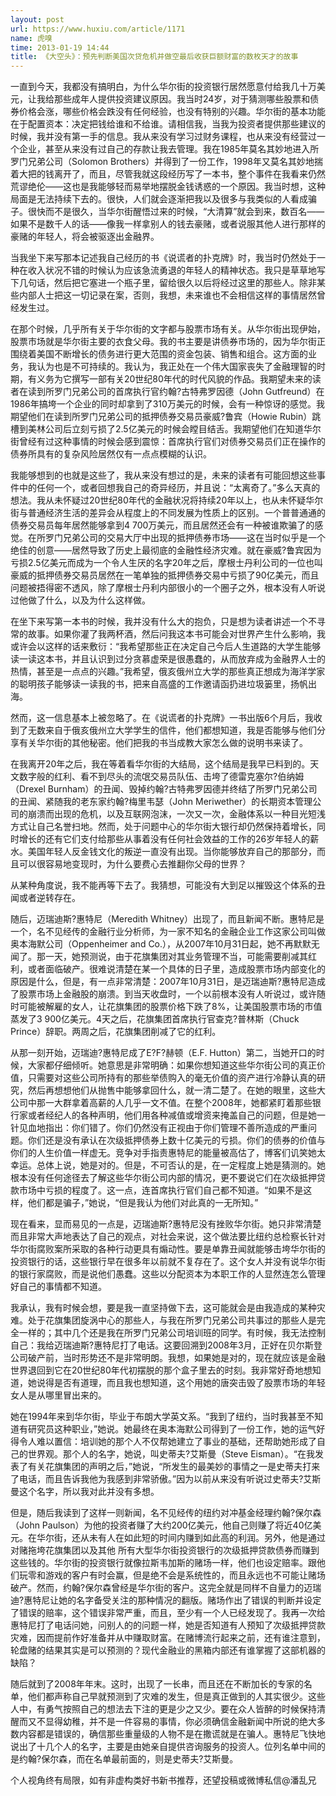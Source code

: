 ```yaml
---
layout: post
url: https://www.huxiu.com/article/1171
name: 虎嗅
time: 2013-01-19 14:44
title: 《大空头》：预先判断美国次贷危机并做空最后收获巨额财富的数枚天才的故事
---
```

一直到今天，我都没有搞明白，为什么华尔街的投资银行居然愿意付给我几十万美元，让我给那些成年人提供投资建议原因。我当时24岁，对于猜测哪些股票和债券价格会涨，哪些价格会跌没有任何经验，也没有特别的兴趣。华尔街的基本功能在于配置资本：决定把钱给谁和不给谁。请相信我，当我为投资者提供那些建议的时候，我并没有第一手的信息。我从来没有学习过财务课程，也从来没有经营过一个企业，甚至从来没有过自己的存款让我去管理。我在1985年莫名其妙地进入所罗门兄弟公司（Solomon Brothers）并得到了一份工作，1998年又莫名其妙地揣着大把的钱离开了，而且，尽管我就这段经历写了一本书，整个事件在我看来仍然荒谬绝伦——这也是我能够轻而易举地摆脱金钱诱惑的一个原因。我当时想，这种局面是无法持续下去的。很快，人们就会逐渐把我以及很多与我类似的人看成骗子。很快而不是很久，当华尔街醒悟过来的时候，“大清算”就会到来，数百名——如果不是数千人的话——像我一样拿别人的钱去豪赌，或者说服其他人进行那样的豪赌的年轻人，将会被驱逐出金融界。

当我坐下来写那本记述我自己经历的书《说谎者的扑克牌》时，我当时仍然处于一种在收入状况不错的时候认为应该急流勇退的年轻人的精神状态。我只是草草地写下几句话，然后把它塞进一个瓶子里，留给很久以后将经过这里的那些人。除非某些内部人士把这一切记录在案，否则，我想，未来谁也不会相信这样的事情居然曾经发生过。

在那个时候，几乎所有关于华尔街的文字都与股票市场有关。从华尔街出现伊始，股票市场就是华尔街主要的衣食父母。我的书主要是讲债券市场的，因为华尔街正围绕着美国不断增长的债务进行更大范围的资金包装、销售和组合。这方面的业务，我认为也是不可持续的。我认为，我正处在一个伟大国家丧失了金融理智的时期，有义务为它撰写一部有关20世纪80年代的时代风貌的作品。我期望未来的读者在读到所罗门兄弟公司的首席执行官约翰?古特弗罗因德（John Gutfreund）在1986年搞垮一个企业的同时却拿到了310万美元的时候，会有一种惊讶的感觉。我期望他们在读到所罗门兄弟公司的抵押债券交易员豪威?鲁宾（Howie Rubin）跳槽到美林公司后立刻亏损了2.5亿美元的时候会瞠目结舌。我期望他们在知道华尔街曾经有过这种事情的时候会感到震惊：首席执行官们对债券交易员们正在操作的债券所具有的复杂风险居然仅有一点点模糊的认识。

我能够想到的也就是这些了，我从来没有想过的是，未来的读者有可能回想这些事件中的任何一个，或者回想我自己的奇异经历，并且说：“太离奇了。”多么天真的想法。我从未怀疑过20世纪80年代的金融状况将持续20年以上，也从未怀疑华尔街与普通经济生活的差异会从程度上的不同发展为性质上的区别。一个普普通通的债券交易员每年居然能够拿到4 700万美元，而且居然还会有一种被谁欺骗了的感觉。在所罗门兄弟公司的交易大厅中出现的抵押债券市场——这在当时似乎是一个绝佳的创意——居然导致了历史上最彻底的金融性经济灾难。就在豪威?鲁宾因为亏损2.5亿美元而成为一个令人生厌的名字20年之后，摩根士丹利公司的一位也叫豪威的抵押债券交易员居然在一笔单独的抵押债券交易中亏损了90亿美元，而且问题被捂得密不透风，除了摩根士丹利内部很小的一个圈子之外，根本没有人听说过他做了什么，以及为什么这样做。

在坐下来写第一本书的时候，我并没有什么大的抱负，只是想为读者讲述一个不寻常的故事。如果你灌了我两杯酒，然后问我这本书可能会对世界产生什么影响，我或许会以这样的话来敷衍：“我希望那些正在决定自己今后人生道路的大学生能够读一读这本书，并且认识到过分贪慕虚荣是很愚蠢的，从而放弃成为金融界人士的热情，甚至是一点点的兴趣。”我希望，俄亥俄州立大学的那些真正想成为海洋学家的聪明孩子能够读一读我的书，把来自高盛的工作邀请函扔进垃圾篓里，扬帆出海。

然而，这一信息基本上被忽略了。在《说谎者的扑克牌》一书出版6个月后，我收到了无数来自于俄亥俄州立大学学生的信件，他们都想知道，我是否能够与他们分享有关华尔街的其他秘密。他们把我的书当成教大家怎么做的说明书来读了。

在我离开20年之后，我在等着看华尔街的大结局，这个结局是我早已料到的。天文数字般的红利、看不到尽头的流氓交易员队伍、击垮了德雷克塞尔?伯纳姆（Drexel Burnham）的丑闻、毁掉约翰?古特弗罗因德并终结了所罗门兄弟公司的丑闻、紧随我的老东家约翰?梅里韦瑟（John Meriwether）的长期资本管理公司的崩溃而出现的危机，以及互联网泡沫，一次又一次，金融体系以一种目光短浅方式让自己名誉扫地。然而，处于问题中心的华尔街大银行却仍然保持着增长，同时增长的还有它们支付给那些从事着没有任何社会效益的工作的26岁年轻人的薪水。美国年轻人反金钱文化的叛逆一直没有出现。当你能够放弃自己的那部分，而且可以很容易地变现时，为什么要费心去推翻你父母的世界？

从某种角度说，我不能再等下去了。我猜想，可能没有大到足以摧毁这个体系的丑闻或者逆转存在。

随后，迈瑞迪斯?惠特尼（Meredith Whitney）出现了，而且新闻不断。惠特尼是一个，名不见经传的金融行业分析师，为一家不知名的金融企业工作这家公司叫做奥本海默公司（Oppenheimer and Co.），从2007年10月31日起，她不再默默无闻了。那一天，她预测说，由于花旗集团对其业务管理不当，可能需要削减其红利，或者面临破产。很难说清楚在某一个具体的日子里，造成股票市场内部变化的原因是什么，但是，有一点非常清楚：2007年10月31日，是迈瑞迪斯?惠特尼造成了股票市场上金融股的崩溃。到当天收盘时，一个以前根本没有人听说过，或许随时可能被解雇的女人，让花旗集团的股票价格下跌了8%，让美国股票市场的市值蒸发了3 900亿美元。4天之后，花旗集团首席执行官查克?普林斯（Chuck Prince）辞职。两周之后，花旗集团削减了它的红利。

从那一刻开始，迈瑞迪?惠特尼成了E?F?赫顿（E.F. Hutton）第二，当她开口的时候，大家都仔细倾听。她意思是非常明确：如果你想知道这些华尔街公司的真正价值，只需要对这些公司所持有的那些举债购入的毫无价值的资产进行冷静认真的研究，然后再想想他们从抛售中能够拿回什么，就一清二楚了。在她的眼里，这些大公司中那一大群拿着高薪的人几乎一文不值。在整个2008年，她都紧盯着那些银行家或者经纪人的各种声明，他们用各种减值或增资来掩盖自己的问题，但是她一针见血地指出：你们错了。你们仍然没有正视由于你们管理不善所造成的严重问题。你们还是没有承认在次级抵押债券上数十亿美元的亏损。你们的债券的价值与你们的人生价值一样虚无。竞争对手指责惠特尼的能量被高估了，博客们讥笑她太幸运。总体上说，她是对的。但是，不可否认的是，在一定程度上她是猜测的。她根本没有任何途径去了解这些华尔街公司内部的情况，更不要说它们在次级抵押贷款市场中亏损的程度了。这一点，连首席执行官们自己都不知道。“如果不是这样，他们都是骗子，”她说，“但是我认为他们对此真的一无所知。”

现在看来，显而易见的一点是，迈瑞迪斯?惠特尼没有挫败华尔街。她只非常清楚而且非常大声地表达了自己的观点，对社会来说，这个做法要比纽约总检察长针对华尔街腐败案所采取的各种行动更具有煽动性。要是单靠丑闻就能够击垮华尔街的投资银行的话，这些银行早在很多年以前就不复存在了。这个女人并没有说华尔街的银行家腐败，而是说他们愚蠢。这些以分配资本为本职工作的人显然连怎么管理好自己的事情都不知道。

我承认，我有时候会想，要是我一直坚持做下去，这可能就会是由我造成的某种灾难。处于花旗集团旋涡中心的那些人，与我在所罗门兄弟公司共事过的那些人是完全一样的；其中几个还是我在所罗门兄弟公司培训班的同学。有时候，我无法控制自己：我给迈瑞迪斯?惠特尼打了电话。这要回溯到2008年3月，正好在贝尔斯登公司破产前，当时形势还不是非常明朗。我想，如果她是对的，现在就应该是金融世界退回到它在20世纪80年代初摆脱的那个盒子里去的时刻。我非常好奇地想知道，她说得是否有道理，而且我也想知道，这个用她的唐突击毁了股票市场的年轻女人是从哪里冒出来的。

她在1994年来到华尔街，毕业于布朗大学英文系。“我到了纽约，当时我甚至不知道有研究员这种职业，”她说。她最终在奥本海默公司得到了一份工作，她的运气好得令人难以置信：培训她的那个人不仅帮她建立了事业的基础，还帮助她形成了自己的世界观。那个人的名字，她说，叫史蒂夫?艾斯曼（Steve Eisman）。“在我发表了有关花旗集团的声明之后，”她说，“所发生的最美妙的事情之一是史蒂夫打来了电话，而且告诉我他为我感到非常骄傲。”因为以前从来没有听说过史蒂夫?艾斯曼这个名字，所以我对此并没有多想。

但是，随后我读到了这样一则新闻，名不见经传的纽约对冲基金经理约翰?保尔森（John Paulson）为他的投资者赚了大约200亿美元，他自己则赚了将近40亿美元。在华尔街，还从未有人在如此短的时间内赚到如此高的利润。另外，他是通过对赌拖垮花旗集团以及其他 所有大型华尔街投资银行的次级抵押贷款债券而赚到这些钱的。华尔街的投资银行就像拉斯韦加斯的赌场一样，他们也设定赔率。跟他们玩零和游戏的客户有时会赢，但是绝不会是系统性的，而且永远也不可能让赌场破产。然而，约翰?保尔森曾经是华尔街的客户。这完全就是同样不自量力的迈瑞迪?惠特尼让她的名字备受关注的那种情况的翻版。赌场作出了错误的判断并设定了错误的赔率，这个错误非常严重，而且，至少有一个人已经发现了。我再一次给惠特尼打了电话问她，问别人的的问题一样，她是否知道有人预知了次级抵押贷款灾难，因而提前作好准备并从中赚取财富。在赌博流行起来之前，还有谁注意到，轮盘赌的结果其实是可以预测的？现代金融业的黑箱内部还有谁掌握了这部机器的缺陷？

随后就到了2008年年末。这时，出现了一长串，而且还在不断加长的专家的名单，他们都声称自己早就预测到了灾难的发生，但是真正做到的人其实很少。这些人中，有勇气按照自己的想法去下注的更是少之又少。要在众人皆醉的时候保持清醒而又不显得幼稚，并不是一件容易的事情，你必须确信金融新闻中所说的绝大多数内容都是错误的，确信那些重量级的人物不是在撒谎就是在骗人。惠特尼飞快地说出了十几个人的名字，主要是由她亲自提供咨询服务的投资人。位列名单中间的是约翰?保尔森，而在名单最前面的，则是史蒂夫?艾斯曼。

个人视角终有局限，如有非虚构类好书新书推荐，还望投稿或微博私信@潘乱兄

